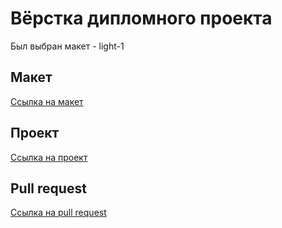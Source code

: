 # Вёрстка дипломного проекта

Был выбран макет - light-1

## Макет
[Ссылка на макет](https://www.figma.com/file/6FMWkB94wE7KTkcCgUXtnC/Дипломный-проект?type=design&node-id=932-3228&mode=design&t=FKku0sI5nLlBkvQr-0)


## Проект

[Ссылка на проект](diplom.grechkin.nomoredomainsicu.ru)

## Pull request

[Ссылка на pull request](https://github.com/Grechkin77Anton/movies-explorer-frontend/pull/2)